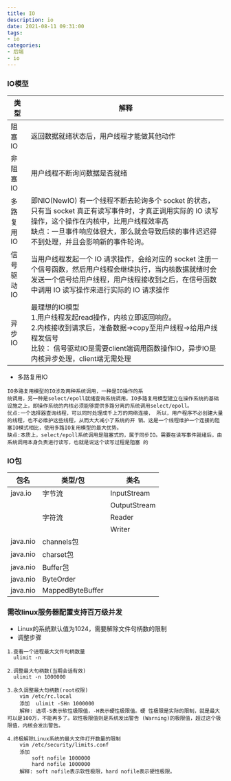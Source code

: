 ```yaml
---
title: IO
description: io
date: 2021-08-11 09:31:00
tags:
- io
categories:
- 后端
- io
---
```


### IO模型
|类型|解释|
|---|---|
|阻塞IO|返回数据就绪状态后，用户线程才能做其他动作|
|非阻塞IO|用户线程不断询问数据是否就绪|
|多路复用IO|即NIO(NewIO)  有一个线程不断去轮询多个 socket 的状态，只有当 socket 真正有读写事件时，才真正调用实际的 IO 读写操作，这个操作在内核中，比用户线程效率高<br/>缺点：一旦事件响应体很大，那么就会导致后续的事件迟迟得不到处理，并且会影响新的事件轮询。|
|信号驱动IO|当用户线程发起一个 IO 请求操作，会给对应的 socket 注册一个信号函数，然后用户线程会继续执行，当内核数据就绪时会发送一个信号给用户线程，用户线程接收到之后，在信号函数中调用 IO 读写操作来进行实际的 IO 请求操作|
|异步IO|最理想的IO模型  <br/>1.用户线程发起read操作，内核立即返回响应。<br/>2.内核接收到请求后，准备数据->copy至用户线程->给用户线程发信号<br/>比较：   信号驱动IO是需要client端调用函数操作IO，异步IO是内核异步处理，client端无需处理|

- 多路复用IO
```textmate
IO多路复用模型的IO涉及两种系统调用，一种是IO操作的系
统调用，另一种是select/epoll就绪查询系统调用。IO多路复用模型建立在操作系统的基础 设施之上，即操作系统的内核必须能够提供多路分离的系统调用select/epoll。
优点:一个选择器查询线程，可以同时处理成千上万的网络连接， 所以，用户程序不必创建大量的线程，也不必维护这些线程，从而大大减小了系统的开 销。这是一个线程维护一个连接的阻塞IO模式相比，使用多路IO复用模型的最大优势。
缺点:本质上，select/epoll系统调用是阻塞式的，属于同步IO。需要在读写事件就绪后，由系统调用本身负责进行读写，也就是说这个读写过程是阻塞 的
```

### IO包
|包名|类型/包|类名|
|---|---|---|
|java.io|字节流|InputStream|
|  |  |OutputStream|
|  |字符流|Reader|
|  | |Writer|
|java.nio|channels包||
|java.nio|charset包||
|java.nio|Buffer包||
|java.nio|ByteOrder||
|java.nio|MappedByteBuffer||


### 需改linux服务器配置支持百万级并发
- Linux的系统默认值为1024，需要解除文件句柄数的限制
- 调整步骤
```textmate
1.查看一个进程最大文件句柄数量
  ulimit -n

2.调整最大句柄数(当期会话有效)
  ulimit -n 1000000

3.永久调整最大句柄数(root权限)
    vim /etc/rc.local
    添加  ulimit -SHn 1000000
    解释: 选项-S表示软性极限值，-H表示硬性极限值。硬 性极限是实际的限制，就是最大可以是100万，不能再多了。软性极限值则是系统发出警告 (Warning)的极限值，超过这个极限值，内核会发出警告。

4.终极解除Linux系统的最大文件打开数量的限制
    vim /etc/security/limits.conf
    添加 
        soft nofile 1000000
        hard nofile 1000000
    解释: soft nofile表示软性极限，hard nofile表示硬性极限。
```

